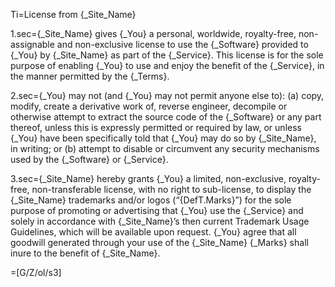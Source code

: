 
Ti=License from {_Site_Name}

1.sec={_Site_Name} gives {_You} a personal, worldwide, royalty-free, non-assignable and non-exclusive license to use the {_Software} provided to {_You} by {_Site_Name} as part of the {_Service}. This license is for the sole purpose of enabling {_You} to use and enjoy the benefit of the {_Service}, in the manner permitted by the {_Terms}.

2.sec={_You} may not (and {_You} may not permit anyone else to): (a) copy, modify, create a derivative work of, reverse engineer, decompile or otherwise attempt to extract the source code of the {_Software} or any part thereof, unless this is expressly permitted or required by law, or unless {_You} have been specifically told that {_You} may do so by {_Site_Name}, in writing; or (b) attempt to disable or circumvent any security mechanisms used by the {_Software} or {_Service}.

3.sec={_Site_Name} hereby grants {_You} a limited, non-exclusive, royalty-free, non-transferable license, with no right to sub-license, to display the {_Site_Name} trademarks and/or logos (“{DefT.Marks}”) for the sole purpose of promoting or advertising that {_You} use the {_Service} and solely in accordance with {_Site_Name}’s then current Trademark Usage Guidelines, which will be available upon request. {_You} agree that all goodwill generated through your use of the {_Site_Name} {_Marks} shall inure to the benefit of {_Site_Name}.

=[G/Z/ol/s3]
